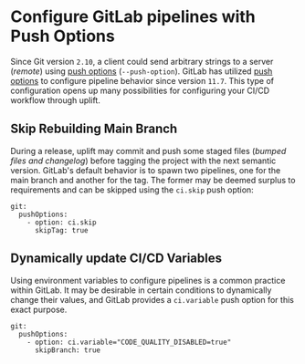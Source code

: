 # Configure GitLab pipelines with Push Options

Since Git version `2.10`, a client could send arbitrary strings to a server (_remote_) using [push options](https://git-scm.com/docs/git-push#Documentation/git-push.txt--oltoptiongt) (`--push-option`). GitLab has utilized [push options](https://docs.gitlab.com/ee/user/project/push_options.html) to configure pipeline behavior since version `11.7`. This type of configuration opens up many possibilities for configuring your CI/CD workflow through uplift.

## Skip Rebuilding Main Branch

During a release, uplift may commit and push some staged files (_bumped files and changelog_) before tagging the project with the next semantic version. GitLab's default behavior is to spawn two pipelines, one for the main branch and another for the tag. The former may be deemed surplus to requirements and can be skipped using the `ci.skip` push option:

```{ .yaml .annotate linenums="1" }
git:
  pushOptions:
    - option: ci.skip
      skipTag: true
```

## Dynamically update CI/CD Variables

Using environment variables to configure pipelines is a common practice within GitLab. It may be desirable in certain conditions to dynamically change their values, and GitLab provides a `ci.variable` push option for this exact purpose.

```{ .yaml .annotate linenums="1" }
git:
  pushOptions:
    - option: ci.variable="CODE_QUALITY_DISABLED=true"
      skipBranch: true
```
